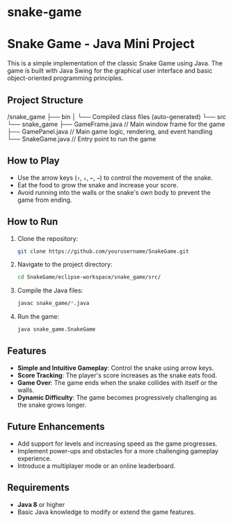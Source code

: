 # snake-game
# Snake Game - Java Mini Project

This is a simple implementation of the classic Snake Game using Java. The game is built with Java Swing for the graphical user interface and basic object-oriented programming principles.

## Project Structure

/snake_game
├── bin
│   └── Compiled class files (auto-generated)
└── src
    └── snake_game
        ├── GameFrame.java      // Main window frame for the game
        ├── GamePanel.java      // Main game logic, rendering, and event handling
        └── SnakeGame.java      // Entry point to run the game

## How to Play

- Use the arrow keys (`↑`, `↓`, `←`, `→`) to control the movement of the snake.
- Eat the food to grow the snake and increase your score.
- Avoid running into the walls or the snake's own body to prevent the game from ending.

## How to Run

1. Clone the repository:

    ```bash
    git clone https://github.com/yourusername/SnakeGame.git
    ```

2. Navigate to the project directory:

    ```bash
    cd SnakeGame/eclipse-workspace/snake_game/src/
    ```

3. Compile the Java files:

    ```bash
    javac snake_game/*.java
    ```

4. Run the game:

    ```bash
    java snake_game.SnakeGame
    ```

## Features

- **Simple and Intuitive Gameplay**: Control the snake using arrow keys.
- **Score Tracking**: The player's score increases as the snake eats food.
- **Game Over**: The game ends when the snake collides with itself or the walls.
- **Dynamic Difficulty**: The game becomes progressively challenging as the snake grows longer.

## Future Enhancements

- Add support for levels and increasing speed as the game progresses.
- Implement power-ups and obstacles for a more challenging gameplay experience.
- Introduce a multiplayer mode or an online leaderboard.

## Requirements

- **Java 8** or higher
- Basic Java knowledge to modify or extend the game features.
